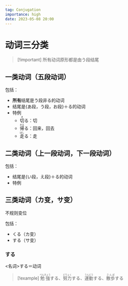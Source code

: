 ```yaml
---
tag: Conjugation
importance: high
date: 2023-05-08 20:00
---
```


# 动词三分类

> [!important] 所有动词原形都是由う段结尾

## 一类动词（五段动词）

包括：

- **所有**结尾是う段非る的动词
- 结尾是{あ段，う段，お段}＋る的动词
- 特例
	- <ruby>切<rt>き</rt>る</ruby>：切
	- <ruby>帰<rt>かえ</rt>る</ruby>：回来，回去
	- <ruby>走<rt>はし</rt>る</ruby>：走

## 二类动词（上一段动词，下一段动词）

包括：

- 结尾是{い段，え段}＋る的动词
- 特例

## 三类动词（カ变，サ变）

不规则变位

包括：

- くる（カ变）
- する（サ变）

### する

<名词>する＝动词

> [!example] <ruby>勉強<rt>べんきょう</rt></ruby>する、<ruby>努力<rt>どりょく</rt>する、<ruby>運動<rt>うんどう</rt></ruby>する、<ruby>散歩<rt>さんぽ</rt>する</ruby>
